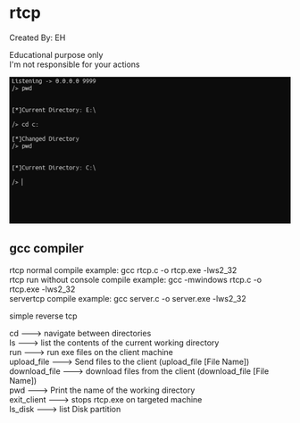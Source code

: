# rtcp

Created By: EH   

Educational purpose only                 
I'm not responsible for your actions    

<img src= "https://github.com/EH30/rtcp/blob/master/screenshot/rtcp.PNG">

gcc compiler       
--------------------------------------------------    
rtcp normal compile example: gcc rtcp.c -o rtcp.exe -lws2_32   
rtcp run without console compile example: gcc -mwindows rtcp.c -o rtcp.exe -lws2_32    
servertcp compile example: gcc server.c -o server.exe -lws2_32   


simple reverse tcp     
   
cd               --->   navigate between directories   
ls               --->   list the contents of the current working directory   
run              --->   run exe files on the client machine    
upload_file      --->   Send files to the client (upload_file [File Name])   
download_file    --->   download files from the client (download_file [File Name])  
pwd              --->   Print the name of the working directory   
exit_client      --->   stops rtcp.exe on targeted machine   
ls_disk          --->   list Disk partition   

